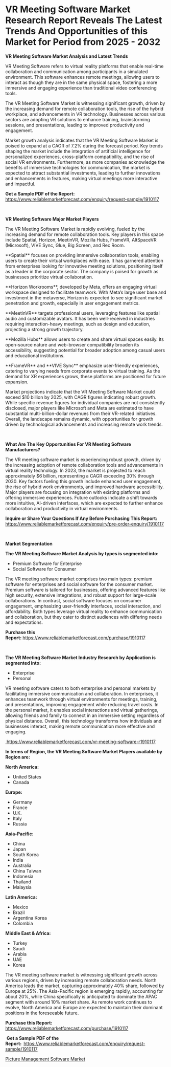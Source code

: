 <p><h1>VR Meeting Software Market Research Report Reveals The Latest Trends And Opportunities of this Market for Period from 2025 - 2032</h1></p><p><strong>VR Meeting Software Market Analysis and Latest Trends</strong></p>
<p><p>VR Meeting Software refers to virtual reality platforms that enable real-time collaboration and communication among participants in a simulated environment. This software enhances remote meetings, allowing users to interact as though they are in the same physical space, fostering a more immersive and engaging experience than traditional video conferencing tools.</p><p>The VR Meeting Software Market is witnessing significant growth, driven by the increasing demand for remote collaboration tools, the rise of the hybrid workplace, and advancements in VR technology. Businesses across various sectors are adopting VR solutions to enhance training, brainstorming sessions, and presentations, leading to improved productivity and engagement.</p><p>Market growth analysis indicates that the VR Meeting Software Market is poised to expand at a CAGR of 7.2% during the forecast period. Key trends shaping the market include the integration of artificial intelligence for personalized experiences, cross-platform compatibility, and the rise of social VR environments. Furthermore, as more companies acknowledge the benefits of immersive technologies for communication, the market is expected to attract substantial investments, leading to further innovations and enhancements in features, making virtual meetings more interactive and impactful.</p></p>
<p><strong>Get a Sample PDF of the Report:&nbsp;</strong> <a href="https://www.reliablemarketforecast.com/enquiry/request-sample/1910117?utm_campaign=3108&utm_medium=2&utm_source=Github&utm_content=ia&utm_term=10032025&utm_id=vr-meeting-software">https://www.reliablemarketforecast.com/enquiry/request-sample/1910117</a></p>
<p>&nbsp;</p>
<p><strong>VR Meeting Software Major Market Players</strong></p>
<p><p>The VR Meeting Software Market is rapidly evolving, fueled by the increasing demand for remote collaboration tools. Key players in this space include Spatial, Horizon, MeetinVR, Mozilla Hubs, FrameVR, AltSpaceVR (Microsoft), VIVE Sync, Glue, Big Screen, and Rec Room.</p><p>**Spatial** focuses on providing immersive collaboration tools, enabling users to create their virtual workplaces with ease. It has garnered attention from enterprises looking for innovative meeting solutions, positioning itself as a leader in the corporate sector. The company is poised for growth as businesses prioritize virtual collaboration.</p><p>**Horizon Workrooms**, developed by Meta, offers an engaging virtual workspace designed to facilitate teamwork. With Meta’s large user base and investment in the metaverse, Horizon is expected to see significant market penetration and growth, especially in user engagement metrics.</p><p>**MeetinVR** targets professional users, leveraging features like spatial audio and customizable avatars. It has been well-received in industries requiring interaction-heavy meetings, such as design and education, projecting a strong growth trajectory.</p><p>**Mozilla Hubs** allows users to create and share virtual spaces easily. Its open-source nature and web-browser compatibility broaden its accessibility, suggesting potential for broader adoption among casual users and educational institutions.</p><p>**FrameVR** and **VIVE Sync** emphasize user-friendly experiences, catering to varying needs from corporate events to virtual training. As the demand for XR experiences grows, these platforms are positioned for future expansion.</p><p>Market projections indicate that the VR Meeting Software Market could exceed $10 billion by 2025, with CAGR figures indicating robust growth. While specific revenue figures for individual companies are not consistently disclosed, major players like Microsoft and Meta are estimated to have substantial multi-billion-dollar revenues from their VR-related initiatives. Overall, the landscape remains dynamic, with opportunities for growth driven by technological advancements and increasing remote work trends.</p></p>
<p>&nbsp;</p>
<p><strong>What Are The Key Opportunities For VR Meeting Software Manufacturers?</strong></p>
<p><p>The VR meeting software market is experiencing robust growth, driven by the increasing adoption of remote collaboration tools and advancements in virtual reality technology. In 2023, the market is projected to reach approximately $6 billion, representing a CAGR exceeding 30% through 2030. Key factors fueling this growth include enhanced user engagement, the rise of hybrid work environments, and improved hardware accessibility. Major players are focusing on integration with existing platforms and offering immersive experiences. Future outlooks indicate a shift towards more intuitive, AI-driven interfaces, which are expected to further enhance collaboration and productivity in virtual environments.</p></p>
<p><strong>Inquire or Share Your Questions If Any Before Purchasing This Report:</strong> <a href="https://www.reliablemarketforecast.com/enquiry/pre-order-enquiry/1910117?utm_campaign=3108&utm_medium=2&utm_source=Github&utm_content=ia&utm_term=10032025&utm_id=vr-meeting-software">https://www.reliablemarketforecast.com/enquiry/pre-order-enquiry/1910117</a></p>
<p>&nbsp;</p>
<p><strong>Market Segmentation</strong></p>
<p><strong>The VR Meeting Software Market Analysis by types is segmented into:</strong></p>
<p><ul><li>Premium Software for Enterprise</li><li>Social Software for Consumer</li></ul></p>
<p><p>The VR meeting software market comprises two main types: premium software for enterprises and social software for the consumer market. Premium software is tailored for businesses, offering advanced features like high security, extensive integrations, and robust support for large-scale collaborations. In contrast, social software focuses on consumer engagement, emphasizing user-friendly interfaces, social interaction, and affordability. Both types leverage virtual reality to enhance communication and collaboration, but they cater to distinct audiences with differing needs and expectations.</p></p>
<p><strong>Purchase this Report:&nbsp;</strong><a href="https://www.reliablemarketforecast.com/purchase/1910117?utm_campaign=3108&utm_medium=2&utm_source=Github&utm_content=ia&utm_term=10032025&utm_id=vr-meeting-software">https://www.reliablemarketforecast.com/purchase/1910117</a></p>
<p>&nbsp;</p>
<p><strong>The VR Meeting Software Market Industry Research by Application is segmented into:</strong></p>
<p><ul><li>Enterprise</li><li>Personal</li></ul></p>
<p><p>VR meeting software caters to both enterprise and personal markets by facilitating immersive communication and collaboration. In enterprises, it enhances teamwork through virtual environments for meetings, training, and presentations, improving engagement while reducing travel costs. In the personal market, it enables social interactions and virtual gatherings, allowing friends and family to connect in an immersive setting regardless of physical distance. Overall, this technology transforms how individuals and businesses interact, making remote communication more effective and engaging.</p></p>
<p><a href="https://www.reliablemarketforecast.com/vr-meeting-software-r1910117?utm_campaign=3108&utm_medium=2&utm_source=Github&utm_content=ia&utm_term=10032025&utm_id=vr-meeting-software">&nbsp;https://www.reliablemarketforecast.com/vr-meeting-software-r1910117</a></p>
<p><strong>In terms of Region, the VR Meeting Software Market Players available by Region are:</strong></p>
<p>
    <p> <strong> North America: </strong>
        <ul>
            <li>United States</li>
            <li>Canada</li>
        </ul>
        </p> 
    <p> <strong> Europe: </strong>
        <ul>
            <li>Germany</li>
            <li>France</li>
            <li>U.K.</li>
            <li>Italy</li>
            <li>Russia</li>
        </ul>
        </p> 
    <p> <strong> Asia-Pacific: </strong>
        <ul>
            <li>China</li>
            <li>Japan</li>
            <li>South Korea</li>
            <li>India</li>
            <li>Australia</li>
            <li>China Taiwan</li>
            <li>Indonesia</li>
            <li>Thailand</li>
            <li>Malaysia</li>
        </ul>
        </p> 
    <p> <strong> Latin America: </strong>
        <ul>
            <li>Mexico</li>
            <li>Brazil</li>
            <li>Argentina Korea</li>
            <li>Colombia</li>
        </ul>
        </p> 
    <p> <strong> Middle East & Africa: </strong>
        <ul>
            <li>Turkey</li>
            <li>Saudi</li>
            <li>Arabia</li>
            <li>UAE</li>
            <li>Korea</li>
        </ul>
    </p>
    </p>
<p><p>The VR meeting software market is witnessing significant growth across various regions, driven by increasing remote collaboration needs. North America leads the market, capturing approximately 40% share, followed by Europe at 25%. The Asia-Pacific region is emerging rapidly, accounting for about 20%, while China specifically is anticipated to dominate the APAC segment with around 10% market share. As remote work continues to evolve, North America and Europe are expected to maintain their dominant positions in the foreseeable future.</p></p>
<p><strong>Purchase this Report: </strong><a href="https://www.reliablemarketforecast.com/purchase/1910117?utm_campaign=3108&utm_medium=2&utm_source=Github&utm_content=ia&utm_term=10032025&utm_id=vr-meeting-software">https://www.reliablemarketforecast.com/purchase/1910117</a></p>
<p>&nbsp;<strong>Get a Sample PDF of the Report:&nbsp;&nbsp;</strong><a href="https://www.reliablemarketforecast.com/enquiry/request-sample/1910117?utm_campaign=3108&utm_medium=2&utm_source=Github&utm_content=ia&utm_term=10032025&utm_id=vr-meeting-software">https://www.reliablemarketforecast.com/enquiry/request-sample/1910117</a></p>
<p><strong></strong></p>
<p><p><a href="https://github.com/xalatieusope/Market-Research-Report-List-1/blob/main/picture-management-software-market.md?utm_campaign=3108&utm_medium=2&utm_source=Github&utm_content=ia&utm_term=10032025&utm_id=vr-meeting-software">Picture Management Software Market</a></p></p>